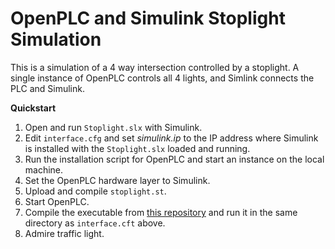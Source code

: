 # OpenPLC and Simulink Stoplight Simulation
This is a simulation of a 4 way intersection controlled by a stoplight.  A single instance of OpenPLC controls all 4 lights, and Simlink connects the PLC and Simulink.

**Quickstart**
1. Open and run `Stoplight.slx` with Simulink.
2. Edit `interface.cfg` and set *simulink.ip* to the IP address where Simulink is installed with the `Stoplight.slx` loaded and running.
3. Run the installation script for OpenPLC and start an instance on the local machine.
4. Set the OpenPLC hardware layer to Simulink.
5. Upload and compile `stoplight.st`.
6. Start OpenPLC.
7. Compile the executable from [this repository](https://github.com/thiagoralves/OpenPLC_Simulink-Interface.git) and run it in the same directory as `interface.cft` above.
8. Admire traffic light.